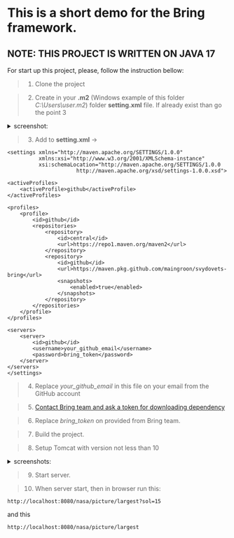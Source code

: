 # This is a short demo for the Bring framework.

## NOTE: THIS PROJECT IS WRITTEN ON JAVA 17

For start up this project, please, follow the instruction bellow:
> 1. Clone the project

> 2. Create in your **.m2** (Windows example of this folder *C:\Users\user\.m2*) folder **setting.xml** file. If already
> exist than go the point 3

<details>
<summary> screenshot: </summary> 

![Screenshot 2022-08-06 004753](https://user-images.githubusercontent.com/55089853/183218865-51f58f05-22dd-4a96-9237-8b114362eaeb.png)
</details>

> 3. Add to **setting.xml** ->
```
<settings xmlns="http://maven.apache.org/SETTINGS/1.0.0"
          xmlns:xsi="http://www.w3.org/2001/XMLSchema-instance"
          xsi:schemaLocation="http://maven.apache.org/SETTINGS/1.0.0
                      http://maven.apache.org/xsd/settings-1.0.0.xsd">

<activeProfiles>
    <activeProfile>github</activeProfile>
</activeProfiles>

<profiles>
    <profile>
        <id>github</id>
        <repositories>
            <repository>
                <id>central</id>
                <url>https://repo1.maven.org/maven2</url>
            </repository>
            <repository>
                <id>github</id>
                <url>https://maven.pkg.github.com/maingroon/svydovets-bring</url>
                <snapshots>
                    <enabled>true</enabled>
                </snapshots>
            </repository>
        </repositories>
    </profile>
</profiles>

<servers>
    <server>
        <id>github</id>
        <username>your_github_email</username>
        <password>bring_token</password>
    </server>
</servers>
</settings>             
``` 
> 4. Replace *your_github_email* in this file on your email from the GitHub account

> 5. [Contact Bring team and ask a token for downloading dependency](https://github.com/khshanovskyi/get_token/blob/main/README.md)

> 6. Replace *bring_token* on provided from Bring team.

> 7. Build the project.

> 8. Setup Tomcat with version not less than 10
<details>
<summary> screenshots: </summary> 

> ![tom-1](https://user-images.githubusercontent.com/55089853/183022183-ce323574-7062-4298-8818-11deddf7c9ae.png)
> ![Screenshot 2022-08-05 100956](https://user-images.githubusercontent.com/55089853/183022290-e0447ccf-72b7-470a-975e-34fad2d6f07c.png)
</details>

> 9. Start server.

> 10. When server start, then in browser run this:
```
http://localhost:8080/nasa/picture/largest?sol=15
```
and this
```
http://localhost:8080/nasa/picture/largest
```
